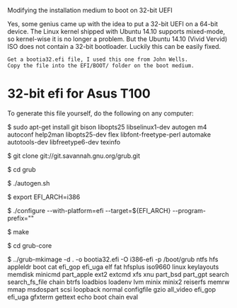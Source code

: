 Modifying the installation medium to boot on 32-bit UEFI

Yes, some genius came up with the idea to put a 32-bit UEFI on a 64-bit device. The Linux kernel shipped with Ubuntu 14.10 supports mixed-mode, so kernel-wise it is no longer a problem. But the Ubuntu 14.10 (Vivid Vervid) ISO does not contain a 32-bit bootloader. Luckily this can be easily fixed.

    Get a bootia32.efi file, I used this one from John Wells.
    Copy the file into the EFI/BOOT/ folder on the boot medium.


32-bit efi for Asus T100
========================

To generate this file yourself, do the following on any computer:

$ sudo apt-get install git bison libopts25 libselinux1-dev autogen m4 autoconf help2man libopts25-dev flex libfont-freetype-perl automake autotools-dev libfreetype6-dev texinfo

$ git clone git://git.savannah.gnu.org/grub.git

$ cd grub

$ ./autogen.sh

$ export EFI_ARCH=i386

$ ./configure --with-platform=efi --target=${EFI_ARCH} --program-prefix=""

$ make

$ cd grub-core

$ ../grub-mkimage -d . -o bootia32.efi -O i386-efi -p /boot/grub ntfs hfs appleldr boot cat efi_gop efi_uga elf fat hfsplus iso9660 linux keylayouts memdisk minicmd part_apple ext2 extcmd xfs xnu part_bsd part_gpt search search_fs_file chain btrfs loadbios loadenv lvm minix minix2 reiserfs memrw mmap msdospart scsi loopback normal configfile gzio all_video efi_gop efi_uga  gfxterm gettext echo boot chain eval

